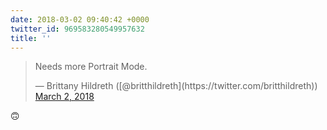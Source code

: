 ```yaml
---
date: 2018-03-02 09:40:42 +0000
twitter_id: 969583280549957632
title: ''
---
```


<blockquote class="twitter-tweet"><p lang="en" dir="ltr">Needs more Portrait Mode.</p>&mdash; Brittany Hildreth ([@britthildreth](https://twitter.com/britthildreth)) <a href="https://twitter.com/britthildreth/status/969583038760878081?ref_src=twsrc%5Etfw">March 2, 2018</a></blockquote>
<script async src="https://platform.twitter.com/widgets.js" charset="utf-8"></script>

🙃
